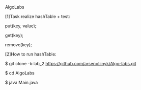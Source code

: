 AlgoLabs

[1]Task realize hashTable + test:

put(key, value);

get(key);

remove(key);

[2]How to run hashTable:

$ git clone -b lab_2 https://github.com/arsenoliinyk/Algo-labs.git

$ cd AlgoLabs

$ java Main.java
